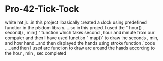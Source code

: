 # Pro-42-Tick-Tock
white hat jr...in this project I basically created a clock using predefined function in the p5 dom library.....so in this project I used the " hour() , second() , min() " function which takes second , hour and minute from our computer and then I have used  function " map()" to draw the seconds , min, and hour  hand...and then displayed the hands using stroke function / code .....and then I used arc function to draw arc around the hands according to the hour , min , sec completed 
